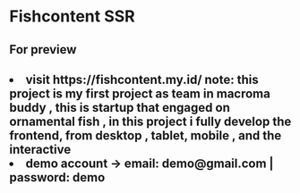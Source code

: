 <h1> Fishcontent SSR </h1>

<h2>For preview <h2>
<li>visit https://fishcontent.my.id/
  note: this project is my first project as team in macroma buddy , this is startup that engaged on ornamental fish , in this project i fully develop the frontend, from desktop , tablet, mobile , and the interactive
<li>demo account -> email: demo@gmail.com   | password: demo
